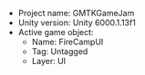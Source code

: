 <!-- UNITY CODE ASSIST INSTRUCTIONS START -->
- Project name: GMTKGameJam
- Unity version: Unity 6000.1.13f1
- Active game object:
  - Name: FireCampUI
  - Tag: Untagged
  - Layer: UI
<!-- UNITY CODE ASSIST INSTRUCTIONS END -->